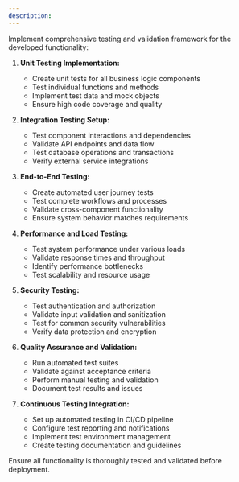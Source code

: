 ```yaml
---
description: 
---
```


Implement comprehensive testing and validation framework for the developed functionality:

1. **Unit Testing Implementation:**
   - Create unit tests for all business logic components
   - Test individual functions and methods
   - Implement test data and mock objects
   - Ensure high code coverage and quality

2. **Integration Testing Setup:**
   - Test component interactions and dependencies
   - Validate API endpoints and data flow
   - Test database operations and transactions
   - Verify external service integrations

3. **End-to-End Testing:**
   - Create automated user journey tests
   - Test complete workflows and processes
   - Validate cross-component functionality
   - Ensure system behavior matches requirements

4. **Performance and Load Testing:**
   - Test system performance under various loads
   - Validate response times and throughput
   - Identify performance bottlenecks
   - Test scalability and resource usage

5. **Security Testing:**
   - Test authentication and authorization
   - Validate input validation and sanitization
   - Test for common security vulnerabilities
   - Verify data protection and encryption

6. **Quality Assurance and Validation:**
   - Run automated test suites
   - Validate against acceptance criteria
   - Perform manual testing and validation
   - Document test results and issues

7. **Continuous Testing Integration:**
   - Set up automated testing in CI/CD pipeline
   - Configure test reporting and notifications
   - Implement test environment management
   - Create testing documentation and guidelines

Ensure all functionality is thoroughly tested and validated before deployment. 